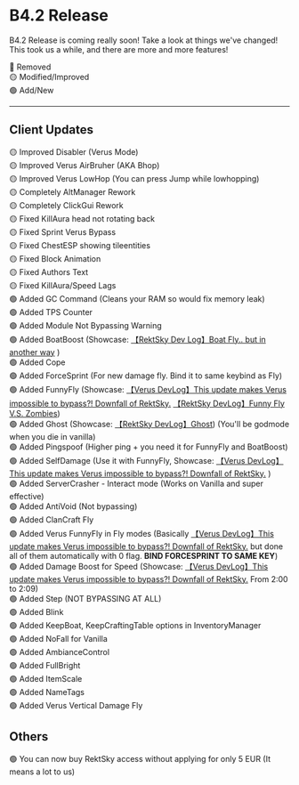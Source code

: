 

# B4.2 Release

B4.2 Release is coming really soon! Take a look at things we've changed!<br>This took us a while, and there are more and more features!

🔴 Removed<br>🟡 Modified/Improved<br>🟢 Add/New<br>

------

## Client Updates
🟡 Improved Disabler (Verus Mode)<br>🟡 Improved Verus AirBruher (AKA Bhop)<br>🟡 Improved Verus LowHop (You can press Jump while lowhopping)<br>🟡 Completely AltManager Rework<br>🟡 Completely ClickGui Rework<br>🟡 Fixed KillAura head not rotating back<br>🟡 Fixed Sprint Verus Bypass<br>🟡 Fixed ChestESP showing tileentities<br>🟡 Fixed Block Animation<br>🟡 Fixed Authors Text<br>🟡 Fixed KillAura/Speed Lags<br>🟢 Added GC Command (Cleans your RAM so would fix memory leak)<br>🟢 Added TPS Counter<br>🟢 Added Module Not Bypassing Warning<br>🟢 Added BoatBoost (Showcase: [【RektSky Dev Log】Boat Fly.. but in another way](https://youtu.be/zjAUPCHlNTI) )<br>🟢 Added Cope<br>🟢 Added ForceSprint (For new damage fly. Bind it to same keybind as Fly)<br>🟢 Added FunnyFly (Showcase: [【Verus DevLog】This update makes Verus impossible to bypass?! Downfall of RektSky.](https://youtu.be/LuoICHd_wvk)  [【RektSky DevLog】Funny Fly V.S. Zombies](https://youtu.be/la2ovIeWTTQ))<br>🟢 Added Ghost (Showcase: [【RektSky DevLog】Ghost](https://www.youtube.com/watch?v=-URd5sMVpMA)) (You'll be godmode when you die in vanilla)<br>🟢 Added Pingspoof (Higher ping + you need it for FunnyFly and BoatBoost)<br>🟢 Added SelfDamage (Use it with FunnyFly, Showcase: [【Verus DevLog】This update makes Verus impossible to bypass?! Downfall of RektSky.](https://youtu.be/LuoICHd_wvk) )<br>🟢 Added ServerCrasher - Interact mode (Works on Vanilla and super effective)<br>🟢 Added AntiVoid (Not bypassing)<br>🟢 Added ClanCraft Fly<br>🟢 Added Verus FunnyFly in Fly modes (Basically [【Verus DevLog】This update makes Verus impossible to bypass?! Downfall of RektSky.](https://youtu.be/LuoICHd_wvk) but done all of them automatically with 0 flag. **BIND FORCESPRINT TO SAME KEY**)<br>🟢 Added Damage Boost for Speed (Showcase: [【Verus DevLog】This update makes Verus impossible to bypass?! Downfall of RektSky.](https://youtu.be/LuoICHd_wvk) From 2:00 to 2:09)<br>🟢 Added Step (NOT BYPASSING AT ALL)<br>🟢 Added Blink<br>🟢 Added KeepBoat, KeepCraftingTable options in InventoryManager<br>🟢 Added NoFall for Vanilla<br>🟢 Added AmbianceControl<br>🟢 Added FullBright<br>🟢 Added ItemScale<br>🟢 Added NameTags<br>🟢 Added Verus Vertical Damage Fly<br>



## Others

🟢 You can now buy RektSky access without applying for only 5 EUR (It means a lot to us)<br>